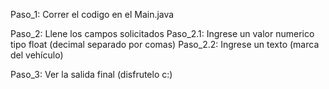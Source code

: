 Paso_1: Correr el codigo en el Main.java

Paso_2: Llene los campos solicitados
    Paso_2.1: Ingrese un valor numerico tipo float (decimal separado por comas)
    Paso_2.2: Ingrese un texto (marca del vehículo)

Paso_3: Ver la salida final (disfrutelo c:)